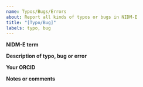 ```yaml
---
name: Typos/Bugs/Errors
about: Report all kinds of typos or bugs in NIDM-E
title: "[Typo/Bug]"
labels: typo, bug
---
```


**NIDM-E term**


**Description of typo, bug or error**


**Your ORCID**


**Notes or comments**


